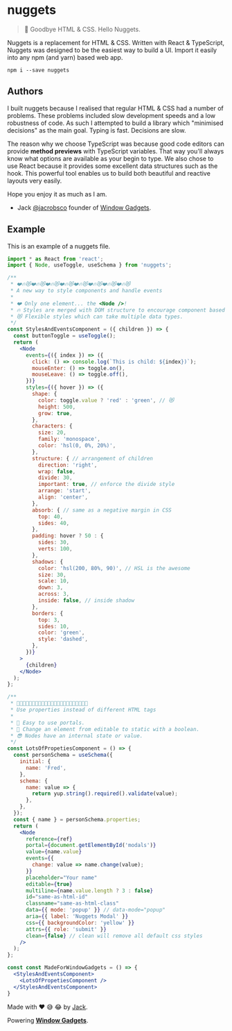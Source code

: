 # nuggets

> 📯 Goodbye HTML & CSS. Hello Nuggets.

Nuggets is a replacement for HTML & CSS. Written with React & TypeScript, Nuggets was designed to be the easiest way to build a UI. Import it easily into any npm (and yarn) based web app.

```shell
npm i --save nuggets
```

## Authors

I built nuggets because I realised that regular HTML & CSS had a number of problems. These problems included slow development speeds and a low robustness of code. As such I attempted to build a library which "minimised decisions" as the main goal. Typing is fast. Decisions are slow.

The reason why we choose TypeScript was because good code editors can provide **method previews** with TypeScript variables. That way you'll always know what options are available as your begin to type. We also chose to use React because it provides some excellent data structures such as the hook. This powerful tool enables us to build both beautiful and reactive layouts very easily.

Hope you enjoy it as much as I am.

- Jack [@jacrobsco](https://twitter.com/jacrobsco) founder of [Window Gadgets](https://windowgadgets.io).

## Example

This is an example of a nuggets file.

```jsx
import * as React from 'react';
import { Node, useToggle, useSchema } from 'nuggets';

/**
 * ❤️🔥😻❤️🔥😻❤️🔥😻❤️🔥😻❤️🔥😻❤️🔥😻❤️🔥😻❤️🔥😻
 * A new way to style components and handle events
 *
 * ❤️ Only one element... the <Node />!
 * 🔥 Styles are merged with DOM structure to encourage component based styling over than class based styling.
 * 😻 Flexible styles which can take multiple data types.
 */
const StylesAndEventsComponent = ({ children }) => {
  const buttonToggle = useToggle();
  return (
    <Node
      events={({ index }) => ({
        click: () => console.log(`This is child: ${index})`);
        mouseEnter: () => toggle.on(),
        mouseLeave: () => toggle.off(),
      })}
      styles={({ hover }) => ({
        shape: {
          color: toggle.value ? 'red' : 'green', // 😻
          height: 500,
          grow: true,
        },
        characters: {
          size: 20,
          family: 'monospace',
          color: 'hsl(0, 0%, 20%)',
        },
        structure: { // arrangement of children
          direction: 'right',
          wrap: false,
          divide: 30,
          important: true, // enforce the divide style
          arrange: 'start',
          align: 'center',
        },
        absorb: { // same as a negative margin in CSS
          top: 40,
          sides: 40,
        },
        padding: hover ? 50 : {
          sides: 30,
          verts: 100,
        },
        shadows: {
          color: 'hsl(200, 80%, 90)', // HSL is the awesome
          size: 30,
          scale: 10,
          down: 3,
          across: 3,
          inside: false, // inside shadow
        },
        borders: {
          top: 3,
          sides: 10,
          color: 'green',
          style: 'dashed',
        },
      })}
    >
      {children}
    </Node>
  );
};

/**
 * 👊🎉😎👊🎉😎👊🎉😎👊🎉😎👊🎉😎👊🎉😎👊🎉😎👊🎉
 * Use properties instead of different HTML tags
 *
 * 👊 Easy to use portals.
 * 🎉 Change an element from editable to static with a boolean.
 * 😎 Nodes have an internal state or value.
 */
const LotsOfPropetiesComponent = () => {
  const personSchema = useSchema({
    initial: {
      name: 'Fred',
    },
    schema: {
      name: value => {
        return yup.string().required().validate(value);
      },
    },
  });
  const { name } = personSchema.properties;
  return (
    <Node
      reference={ref}
      portal={document.getElementById('modals')}
      value={name.value}
      events={{
        change: value => name.change(value);
      }}
      placeholder="Your name"
      editable={true}
      multiline={name.value.length ? 3 : false}
      id="same-as-html-id"
      classname="same-as-html-class"
      data={{ mode: 'popup' }} // data-mode="popup"
      aria={{ label: 'Nuggets Modal' }}
      css={{ backgroundColor: 'yellow' }}
      attrs={{ role: 'submit' }}
      clean={false} // clean will remove all default css styles
    />
  );
};

const const MadeForWindowGadgets = () => {
  <StylesAndEventsComponent>
    <LotsOfPropetiesComponent />
  </StylesAndEventsComponent>
}
```

Made with ❤️ 😅 😂 by [Jack](https://twitter.com/jacrobsco).

Powering **[Window Gadgets](https://windowgadgets.io)**.
